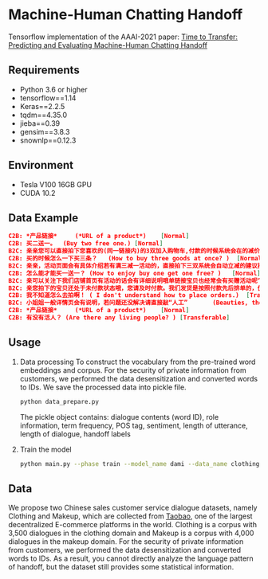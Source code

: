 # Machine-Human Chatting Handoff
Tensorflow implementation of the AAAI-2021 paper: [Time to Transfer: Predicting and Evaluating Machine-Human Chatting Handoff](https://arxiv.org/pdf/2012.07610.pdf)

## Requirements

* Python 3.6 or higher
* tensorflow==1.14
* Keras==2.2.5
* tqdm==4.35.0
* jieba==0.39
* gensim==3.8.3
* snownlp==0.12.3

## Environment

* Tesla V100 16GB GPU
* CUDA 10.2

## Data Example
```json
C2B: *产品链接* 	(*URL of a product*)	[Normal]
C2B: 买二送一。	(Buy two free one.)	[Normal]
B2C: 亲亲您可以直接拍下您喜欢的(同一链接内)的3双加入购物车,付款的时候系统会在的减价的哦~ 	(Dear,  you can add your favorite three goods to shopping cart directly. The system will cut the price automatically when you pay! )	[Normal]
C2B: 买的时候怎么一下买三条？	(How to buy three goods at once? )	[Normal]
B2C: 亲亲，活动页面会有具体介绍若有满三减一活动的，直接拍下三双系统会自动立减的建议按现有的颜色组合拍。	(Dear, there will be a specific introduction on the detail page. If we have buy-two-free-one promotions, the system will cut the price automatically when you buy three goods. )	[Normal]
C2B: 怎么能才能买一送一？	(How to enjoy buy one get one free? )	[Normal]
B2C: 亲可以关注下我们店铺首页有活动的话会有详细说明哦单链接宝贝也经常会有买赠活动呢^-^近期活动如：活动1【袜宝贝】现时的优惠活动是满减哦 *URL of a product* 买二送一领券满28元立减10元，满58减20元，满88减30元……拍下自动减价，买得多减得多哦送的须自行备注好，若没有备注仓库会随机送哦! 活动2【身材管理——束腰、塑体衣、塑体裤、胸托等】新品促销、爆款上新，惊喜连连哦^-^ *URL of a product* ; 更多宝贝或活动请按分类查找哦。	(Dear, you can pay attention to the activities on the homepage of our store. If there are activities, there will be detailed explanations. Single link products will often have buy-and-free activities^-^ Recent activities such as Activity 1 [Socks] The current discount activities are buy-and-free. *Product URL*. Buy two, get one free coupon for over 28 Yuan and get 10 Yuan off, over 58 off 20 Yuan, over 88 off 30 Yuan. The system will automatically reduce the price, buy more, and get more discounts. You must notify us by yourself. If there is no notification, the warehouse will send it randomly! Activity 2 "body management-waist, body shaping clothes, body shaping pants, chest support, etc."  We are promoting new products; there are lots of new styles and surprises ^-^ *Product URL*; Please find more items or activities by category.)	[Transferable]
B2C: 亲您拍下的宝贝还处于未付款状态哦，您请及时付款。我们发货是按照付款先后排单的，优先付款优先发货哦!	( Dear, your order has not been paid yet. We will give priority to delivery goods if you pay early.)	[Normal]
C2B: 我不知道怎么去拍啊！	( I don't understand how to place orders.)	[Transferable]
B2C: 小姐姐一般详情页会有说明，若问题还没解决请直接敲“人工”		(Beauties, the detail page will have instructions. If the problem has not been resolved, please type "manual".)	[Normal]
C2B: *产品链接* 	(*URL of a product*)	[Normal]
C2B: 有没有活人？	(Are there any living people? )	[Transferable]
```

## Usage

1. Data processing
    To construct the vocabulary from the pre-trained word embeddings and corpus.  For the security of private information from customers, we performed the data desensitization and converted words to IDs. We save the processed data into pickle file.
    ```bash
    python data_prepare.py
    ```
    The pickle object contains: dialogue contents (word ID), role information, term frequency, POS tag, sentiment, length of utterance, length of dialogue, handoff labels
2. Train the model

    ```bash
    python main.py --phase train --model_name dami --data_name clothing --memory 0 --suffix .128 --mode train  --ways dami
    ```

## Data

We propose two Chinese sales customer service dialogue datasets, namely Clothing and Makeup, which are collected from [Taobao](https://www.taobao.com/), one of the largest decentralized E-commerce platforms in the world. Clothing is a corpus with 3,500 dialogues in the clothing domain and Makeup is a corpus with 4,000 dialogues in the makeup domain. For the security of private information from customers, we performed the data desensitization and converted words to IDs. As a result, you cannot directly analyze the language pattern of handoff, but the dataset still provides some statistical information.